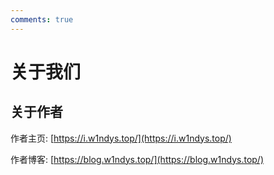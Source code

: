 ```yaml
---
comments: true
---
```




# 关于我们

## 关于作者

作者主页: [https://i.w1ndys.top/](https://i.w1ndys.top/)

作者博客: [https://blog.w1ndys.top/](https://blog.w1ndys.top/)
